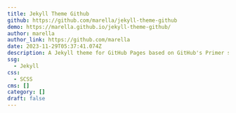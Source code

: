 ```yaml
---
title: Jekyll Theme Github
github: https://github.com/marella/jekyll-theme-github
demo: https://marella.github.io/jekyll-theme-github/
author: marella
author_link: https://github.com/marella
date: 2023-11-29T05:37:41.074Z
description: A Jekyll theme for GitHub Pages based on GitHub's Primer styles.
ssg:
  - Jekyll
css:
  - SCSS
cms: []
category: []
draft: false
---
```

